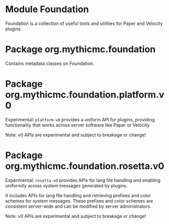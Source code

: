 # Module Foundation

Foundation is a collection of useful tools and utilities for Paper and Velocity plugins.

# Package org.mythicmc.foundation

Contains metadata classes on Foundation.

# Package org.mythicmc.foundation.platform.v0

Experimental: `platform-v0` provides a uniform API for plugins, providing functionality that works across server software like Paper or Velocity.

Note: v0 APIs are experimental and subject to breakage or change!

# Package org.mythicmc.foundation.rosetta.v0

Experimental: `rosetta-v0` provides APIs for lang file handling and enabling uniformity across system messages generated by plugins.

It includes APIs for lang file handling and retrieving prefixes and color schemes for system messages. These prefixes and color schemes are consistent server-wide and can be modified by server administrators.

Note: v0 APIs are experimental and subject to breakage or change!
